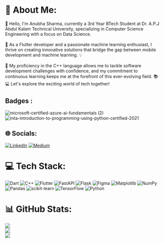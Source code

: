# 💫 About Me:
👋 Hello, I'm Anubha Sharma, currently a 3rd Year BTech Student at Dr. A.P.J Abdul Kalam Technical University, specializing in Computer Science Engineering with a focus on Data Science.<br><br>📱 As a Flutter developer and a passionate machine learning enthusiast, I thrive on creating innovative solutions that bridge the gap between mobile development and machine learning. 💡<br><br>🚀 My proficiency in the C++ language allows me to tackle software development challenges with confidence, and my commitment to continuous learning keeps me at the forefront of this ever-evolving field. 📚💻 Let's explore the exciting world of tech together!

## Badges :
![microsoft-certified-azure-ai-fundamentals (2)](https://github.com/AnubhaSharma2709/AnubhaSharma2709/assets/99638617/ba52d523-0f99-4adb-bd2f-703ddb38f891)   ![mta-introduction-to-programming-using-python-certified-2021](https://github.com/AnubhaSharma2709/AnubhaSharma2709/assets/99638617/d8c28480-59f9-4b21-ae4e-cf8604ac6cd0)

## 🌐 Socials:
[![LinkedIn](https://img.shields.io/badge/LinkedIn-%230077B5.svg?logo=linkedin&logoColor=white)](https://linkedin.com/in/https://www.linkedin.com/in/anubha-sharma-151343219/) [![Medium](https://img.shields.io/badge/Medium-12100E?logo=medium&logoColor=white)](https://medium.com/@https://medium.com/@anubhaa.sharma27) 

# 💻 Tech Stack:
![Dart](https://img.shields.io/badge/dart-%230175C2.svg?style=for-the-badge&logo=dart&logoColor=white) ![C++](https://img.shields.io/badge/c++-%2300599C.svg?style=for-the-badge&logo=c%2B%2B&logoColor=white) ![Flutter](https://img.shields.io/badge/Flutter-%2302569B.svg?style=for-the-badge&logo=Flutter&logoColor=white) ![FastAPI](https://img.shields.io/badge/FastAPI-005571?style=for-the-badge&logo=fastapi) ![Flask](https://img.shields.io/badge/flask-%23000.svg?style=for-the-badge&logo=flask&logoColor=white) ![Figma](https://img.shields.io/badge/figma-%23F24E1E.svg?style=for-the-badge&logo=figma&logoColor=white) ![Matplotlib](https://img.shields.io/badge/Matplotlib-%23ffffff.svg?style=for-the-badge&logo=Matplotlib&logoColor=black) ![NumPy](https://img.shields.io/badge/numpy-%23013243.svg?style=for-the-badge&logo=numpy&logoColor=white) ![Pandas](https://img.shields.io/badge/pandas-%23150458.svg?style=for-the-badge&logo=pandas&logoColor=white) ![scikit-learn](https://img.shields.io/badge/scikit--learn-%23F7931E.svg?style=for-the-badge&logo=scikit-learn&logoColor=white) ![TensorFlow](https://img.shields.io/badge/TensorFlow-%23FF6F00.svg?style=for-the-badge&logo=TensorFlow&logoColor=white) ![Python](https://img.shields.io/badge/python-3670A0?style=for-the-badge&logo=python&logoColor=ffdd54)
# 📊 GitHub Stats:
![](https://github-readme-stats.vercel.app/api?username=AnubhaSharma2709&theme=dark&hide_border=false&include_all_commits=true&count_private=true)<br/>
![](https://github-readme-streak-stats.herokuapp.com/?user=AnubhaSharma2709&theme=dark&hide_border=false)<br/>
![](https://github-readme-stats.vercel.app/api/top-langs/?username=AnubhaSharma2709&theme=dark&hide_border=false&include_all_commits=true&count_private=true&layout=compact)

<!-- Proudly created with GPRM ( https://gprm.itsvg.in ) -->

